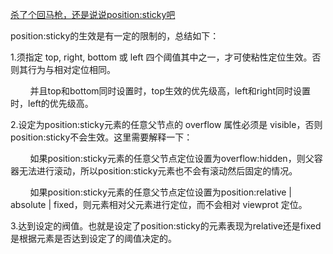 [杀了个回马枪，还是说说position:sticky吧](https://www.zhangxinxu.com/wordpress/2018/12/css-position-sticky/)


position:sticky的生效是有一定的限制的，总结如下：

1.须指定 top, right, bottom 或 left 四个阈值其中之一，才可使粘性定位生效。否则其行为与相对定位相同。

        并且top和bottom同时设置时，top生效的优先级高，left和right同时设置时，left的优先级高。

2.设定为position:sticky元素的任意父节点的 overflow 属性必须是 visible，否则position:sticky不会生效。这里需要解释一下：

        如果position:sticky元素的任意父节点定位设置为overflow:hidden，则父容器无法进行滚动，所以position:sticky元素也不会有滚动然后固定的情况。

        如果position:sticky元素的任意父节点定位设置为position:relative | absolute | fixed，则元素相对父元素进行定位，而不会相对 viewprot 定位。

3.达到设定的阀值。也就是设定了position:sticky的元素表现为relative还是fixed是根据元素是否达到设定了的阈值决定的。
